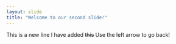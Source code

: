 ```yaml
---
layout: slide
title: "Welcome to our second slide!"
---
```

This is a new line I have added ~~this~~
Use the left arrow to go back!
